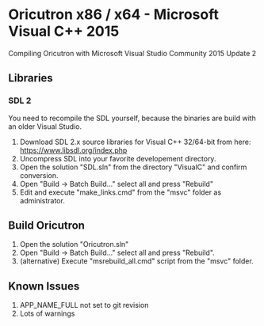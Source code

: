 # Oricutron x86 / x64 - Microsoft Visual C++ 2015

Compiling Oricutron with Microsoft Visual Studio Community 2015 Update 2

## Libraries

### SDL 2

You need to recompile the SDL yourself, because the binaries are build with an older Visual Studio.

   1. Download SDL 2.x source libraries for Visual C++ 32/64-bit from here: https://www.libsdl.org/index.php
   2. Uncompress SDL into your favorite developement directory.
   3. Open the solution "SDL.sln" from the directory "VisualC" and confirm conversion.
   4. Open "Build -> Batch Build..." select all and press "Rebuild"
   5. Edit and execute "make_links.cmd" from the "msvc" folder as administrator.

## Build Oricutron

   1. Open the solution "Oricutron.sln"
   2. Open "Build -> Batch Build..." select all and press "Rebuild".
   2. (alternative) Execute "msrebuild_all.cmd" script from the "msvc" folder.

## Known Issues

   1. APP_NAME_FULL not set to git revision
   2. Lots of warnings
